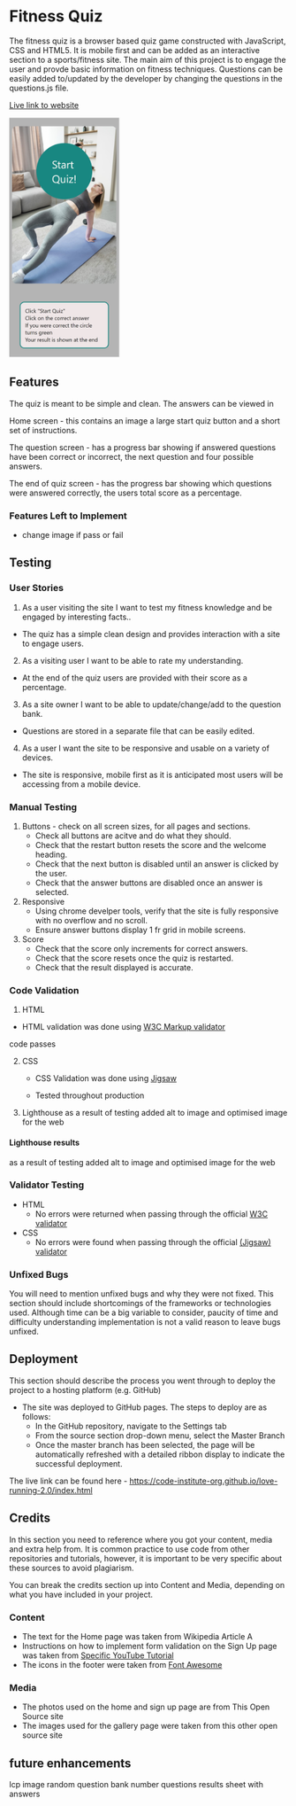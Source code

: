 # Fitness Quiz

The fitness quiz is a browser based quiz game constructed with JavaScript, CSS and HTML5. It is mobile first and can be added as an interactive section to a sports/fitness site. The main aim of this project is to engage the user and provde basic information on fitness techniques. Questions can be easily added to/updated by the developer by changing the questions in the questions.js file.

[Live link to website](https://ictwise.github.io/project-2/)

<img src="assets\readMe\images\quiz_home_mobile.jpg" width="200" alt="woman doing yoga" >

## Features 

The quiz is meant to be simple and clean. The answers can be viewed in 

Home screen - this contains an image a large start quiz button and a short set of instructions.

The question screen - has a progress bar showing if answered questions have been correct or incorrect, the next question and four possible answers.

The end of quiz screen - has the progress bar showing which questions were answered correctly, the users total score as a percentage.


### Features Left to Implement

- change image if pass or fail

## Testing

### User Stories

1. As a user visiting the site I want to test my fitness knowledge and be engaged by interesting facts..
  * The quiz has a simple clean design and provides interaction with a site to engage users.

2. As  a visiting user I want to be able to rate my understanding.
  * At the end of the quiz users are provided with their score as a percentage.

3. As a site owner I want to be able to update/change/add to the question bank.
  * Questions are stored in a separate file that can be easily edited.

4. As a user I want the site to be responsive and usable on a variety of devices.
  * The site is responsive, mobile first as it is anticipated most users will be accessing from a mobile device.


### Manual Testing

1. Buttons - check on all screen sizes, for all pages and sections.
    * Check all buttons are acitve and do what they should. 
    * Check that the restart button resets the score and the welcome heading.
    * Check that the next button is disabled until an answer is clicked by the user.
    * Check that the answer buttons are disabled once an answer is selected.
2. Responsive
    * Using chrome develper tools, verify that
    the site is fully responsive with no overflow and no scroll. 
    * Ensure answer buttons display 1 fr grid in mobile screens.
3. Score
    * Check that the score only increments for correct answers.
    * Check that the score resets once the quiz is restarted.
    * Check that the result displayed is accurate.


### Code Validation
1. HTML
* HTML validation was done using [W3C Markup validator](https://validator.w3.org/)

code passes

2. CSS
    * CSS Validation was done using [Jigsaw](https://jigsaw.w3.org/css-validator/)

    * Tested throughout production 


3. Lighthouse
as a result of testing added alt to image and optimised image for the web
#### Lighthouse results


as a result of testing added alt to image and optimised image for the web













### Validator Testing 

- HTML
  - No errors were returned when passing through the official [W3C validator](https://validator.w3.org/nu/?doc=https%3A%2F%2Fcode-institute-org.github.io%2Flove-running-2.0%2Findex.html)
- CSS
  - No errors were found when passing through the official [(Jigsaw) validator](https://jigsaw.w3.org/css-validator/validator?uri=https%3A%2F%2Fvalidator.w3.org%2Fnu%2F%3Fdoc%3Dhttps%253A%252F%252Fcode-institute-org.github.io%252Flove-running-2.0%252Findex.html&profile=css3svg&usermedium=all&warning=1&vextwarning=&lang=en#css)

### Unfixed Bugs

You will need to mention unfixed bugs and why they were not fixed. This section should include shortcomings of the frameworks or technologies used. Although time can be a big variable to consider, paucity of time and difficulty understanding implementation is not a valid reason to leave bugs unfixed. 

## Deployment

This section should describe the process you went through to deploy the project to a hosting platform (e.g. GitHub) 

- The site was deployed to GitHub pages. The steps to deploy are as follows: 
  - In the GitHub repository, navigate to the Settings tab 
  - From the source section drop-down menu, select the Master Branch
  - Once the master branch has been selected, the page will be automatically refreshed with a detailed ribbon display to indicate the successful deployment. 

The live link can be found here - https://code-institute-org.github.io/love-running-2.0/index.html 


## Credits 

In this section you need to reference where you got your content, media and extra help from. It is common practice to use code from other repositories and tutorials, however, it is important to be very specific about these sources to avoid plagiarism. 

You can break the credits section up into Content and Media, depending on what you have included in your project. 

### Content 

- The text for the Home page was taken from Wikipedia Article A
- Instructions on how to implement form validation on the Sign Up page was taken from [Specific YouTube Tutorial](https://www.youtube.com/)
- The icons in the footer were taken from [Font Awesome](https://fontawesome.com/)

### Media

- The photos used on the home and sign up page are from This Open Source site
- The images used for the gallery page were taken from this other open source site




## future enhancements

lcp image
random question bank
number questions
results sheet with answers
